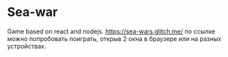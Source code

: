 # Sea-war
Game based on react and nodejs.
https://sea-wars.glitch.me/
по ссылке можно попробовать поиграть, открыв 2 окна в браузере или на разных устройствах.
